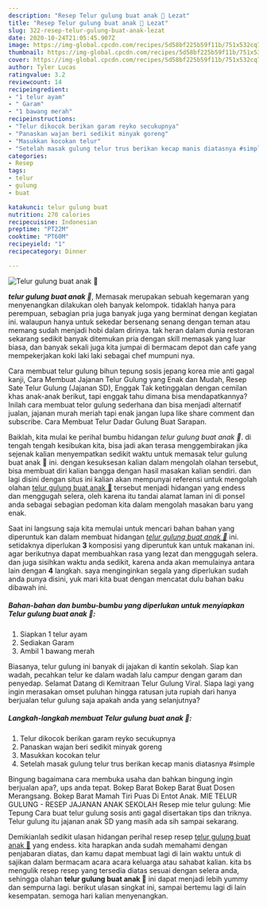 ```yaml
---
description: "Resep Telur gulung buat anak 🥰 Lezat"
title: "Resep Telur gulung buat anak 🥰 Lezat"
slug: 322-resep-telur-gulung-buat-anak-lezat
date: 2020-10-24T21:05:45.907Z
image: https://img-global.cpcdn.com/recipes/5d58bf225b59f11b/751x532cq70/telur-gulung-buat-anak-🥰-foto-resep-utama.jpg
thumbnail: https://img-global.cpcdn.com/recipes/5d58bf225b59f11b/751x532cq70/telur-gulung-buat-anak-🥰-foto-resep-utama.jpg
cover: https://img-global.cpcdn.com/recipes/5d58bf225b59f11b/751x532cq70/telur-gulung-buat-anak-🥰-foto-resep-utama.jpg
author: Tyler Lucas
ratingvalue: 3.2
reviewcount: 14
recipeingredient:
- "1 telur ayam"
- " Garam"
- "1 bawang merah"
recipeinstructions:
- "Telur dikocok berikan garam reyko secukupnya"
- "Panaskan wajan beri sedikit minyak goreng"
- "Masukkan kocokan telur"
- "Setelah masak gulung telur trus berikan kecap manis diatasnya #simple"
categories:
- Resep
tags:
- telur
- gulung
- buat

katakunci: telur gulung buat 
nutrition: 270 calories
recipecuisine: Indonesian
preptime: "PT22M"
cooktime: "PT60M"
recipeyield: "1"
recipecategory: Dinner

---
```



![Telur gulung buat anak 🥰](https://img-global.cpcdn.com/recipes/5d58bf225b59f11b/751x532cq70/telur-gulung-buat-anak-🥰-foto-resep-utama.jpg)

<b><i>telur gulung buat anak 🥰</i></b>, Memasak merupakan sebuah kegemaran yang menyenangkan dilakukan oleh banyak kelompok. tidaklah hanya para perempuan, sebagian pria juga banyak juga yang berminat dengan kegiatan ini. walaupun hanya untuk sekedar bersenang senang dengan teman atau memang sudah menjadi hobi dalam dirinya. tak heran dalam dunia restoran sekarang sedikit banyak ditemukan pria dengan skill memasak yang luar biasa, dan banyak sekali juga kita jumpai di bermacam depot dan cafe yang mempekerjakan koki laki laki sebagai chef mumpuni nya.

Cara membuat telur gulung bihun tepung sosis jepang korea mie anti gagal kanji, Cara Membuat Jajanan Telur Gulung yang Enak dan Mudah, Resep Sate Telur Gulung (Jajanan SD), Enggak Tak ketinggalan dengan cemilan khas anak-anak berikut, tapi enggak tahu dimana bisa mendapatkannya? Inilah cara membuat telor gulung sederhana dan bisa menjadi alternatif jualan, jajanan murah meriah tapi enak jangan lupa like share comment dan subscribe. Cara Membuat Telur Dadar Gulung Buat Sarapan.

Baiklah, kita mulai ke perihal bumbu hidangan <i>telur gulung buat anak 🥰</i>. di tengah tengah kesibukan kita, bisa jadi akan terasa menggembirakan jika sejenak kalian menyempatkan sedikit waktu untuk memasak telur gulung buat anak 🥰 ini. dengan kesuksesan kalian dalam mengolah olahan tersebut, bisa membuat diri kalian bangga dengan hasil masakan kalian sendiri. dan lagi disini dengan situs ini kalian akan mempunyai referensi untuk mengolah olahan <u>telur gulung buat anak 🥰</u> tersebut menjadi hidangan yang endess dan menggugah selera, oleh karena itu tandai alamat laman ini di ponsel anda sebagai sebagian pedoman kita dalam mengolah masakan baru yang enak.


Saat ini langsung saja kita memulai untuk mencari bahan bahan yang diperuntuk kan dalam membuat hidangan <u><i>telur gulung buat anak 🥰</i></u> ini. setidaknya diperlukan <b>3</b> komposisi yang diperuntuk kan untuk makanan ini. agar berikutnya dapat membuahkan rasa yang lezat dan menggugah selera. dan juga sisihkan waktu anda sedikit, karena anda akan memulainya antara lain dengan <b>4</b> langkah. saya menginginkan segala yang diperlukan sudah anda punya disini, yuk mari kita buat dengan mencatat dulu bahan baku dibawah ini.

<!--inarticleads1-->

##### Bahan-bahan dan bumbu-bumbu yang diperlukan untuk menyiapkan Telur gulung buat anak 🥰:

1. Siapkan 1 telur ayam
1. Sediakan  Garam
1. Ambil 1 bawang merah


Biasanya, telur gulung ini banyak di jajakan di kantin sekolah. Siap kan wadah, pecahkan telur ke dalam wadah lalu campur dengan garam dan penyedap. Selamat Datang di Kemitraan Telur Gulung Viral. Siapa lagi yang ingin merasakan omset puluhan hingga ratusan juta rupiah dari hanya berjualan telur gulung saja apakah anda yang selanjutnya? 

<!--inarticleads2-->

##### Langkah-langkah membuat Telur gulung buat anak 🥰:

1. Telur dikocok berikan garam reyko secukupnya
1. Panaskan wajan beri sedikit minyak goreng
1. Masukkan kocokan telur
1. Setelah masak gulung telur trus berikan kecap manis diatasnya #simple


Bingung bagaimana cara membuka usaha dan bahkan bingung ingin berjualan apa?, ups anda tepat. Bokep Barat Bokep Barat Buat Dosen Merangsang. Bokep Barat Mamah Tiri Puas Di Entot Anak. MIE TELUR GULUNG - RESEP JAJANAN ANAK SEKOLAH Resep mie telur gulung: Mie Tepung Cara buat telur gulung sosis anti gagal disertakan tips dan triknya. Telur gulung itu jajanan anak SD yang masih ada sih sampai sekarang. 

Demikianlah sedikit ulasan hidangan perihal resep resep <u>telur gulung buat anak 🥰</u> yang endess. kita harapkan anda sudah memahami dengan penjabaran diatas, dan kamu dapat membuat lagi di lain waktu untuk di sajikan dalam bermacam acara acara keluarga atau sahabat kalian. kita bs mengulik resep resep yang tersedia diatas sesuai dengan selera anda, sehingga olahan <b>telur gulung buat anak 🥰</b> ini dapat menjadi lebih yummy dan sempurna lagi. berikut ulasan singkat ini, sampai bertemu lagi di lain kesempatan. semoga hari kalian menyenangkan.

